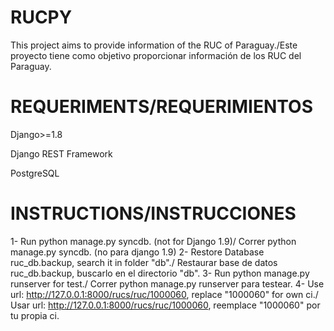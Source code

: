 # RUCPY
This project aims to provide information of the RUC of Paraguay./Este proyecto tiene como objetivo proporcionar información de los RUC del Paraguay.


# REQUERIMENTS/REQUERIMIENTOS

Django>=1.8	

Django REST Framework

PostgreSQL


# INSTRUCTIONS/INSTRUCCIONES

1- Run python manage.py syncdb. (not for Django 1.9)/ Correr python manage.py syncdb. (no para django 1.9)
2- Restore Database ruc_db.backup, search it in folder "db"./ Restaurar base de datos ruc_db.backup, buscarlo en el directorio "db".
3- Run python manage.py runserver for test./ Correr python manage.py runserver para testear.
4- Use url: http://127.0.0.1:8000/rucs/ruc/1000060, replace "1000060" for own ci./ Usar url: http://127.0.0.1:8000/rucs/ruc/1000060, reemplace "1000060" por tu propia ci.
